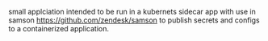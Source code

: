small applciation intended to be run in a kubernets sidecar app with use in samson 
https://github.com/zendesk/samson to publish secrets and configs to a containerized 
application.
